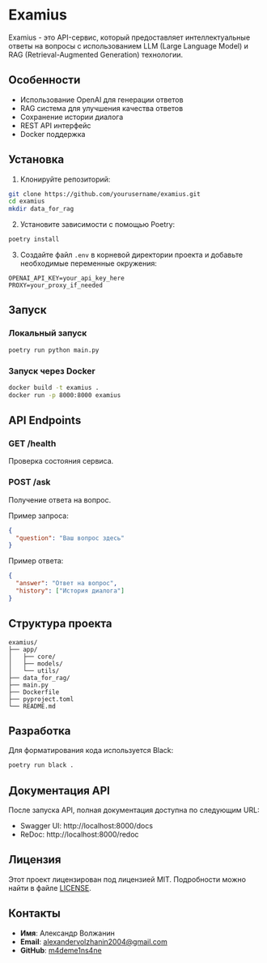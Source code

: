 # Examius

Examius - это API-сервис, который предоставляет интеллектуальные ответы на вопросы с использованием LLM (Large Language Model) и RAG (Retrieval-Augmented Generation) технологии.

## Особенности

- Использование OpenAI для генерации ответов
- RAG система для улучшения качества ответов
- Сохранение истории диалога
- REST API интерфейс
- Docker поддержка

## Установка

1. Клонируйте репозиторий:

```bash
git clone https://github.com/yourusername/examius.git
cd examius
mkdir data_for_rag
```

2. Установите зависимости с помощью Poetry:

```bash
poetry install
```

3. Создайте файл `.env` в корневой директории проекта и добавьте необходимые переменные окружения:

```env
OPENAI_API_KEY=your_api_key_here
PROXY=your_proxy_if_needed
```

## Запуск

### Локальный запуск

```bash
poetry run python main.py
```

### Запуск через Docker

```bash
docker build -t examius .
docker run -p 8000:8000 examius
```

## API Endpoints

### GET /health

Проверка состояния сервиса.

### POST /ask

Получение ответа на вопрос.

Пример запроса:

```json
{
  "question": "Ваш вопрос здесь"
}
```

Пример ответа:

```json
{
  "answer": "Ответ на вопрос",
  "history": ["История диалога"]
}
```

## Структура проекта

```
examius/
├── app/
│   ├── core/
│   ├── models/
│   └── utils/
├── data_for_rag/
├── main.py
├── Dockerfile
├── pyproject.toml
└── README.md
```

## Разработка

Для форматирования кода используется Black:

```bash
poetry run black .
```

## Документация API

После запуска API, полная документация доступна по следующим URL:

- Swagger UI: http://localhost:8000/docs
- ReDoc: http://localhost:8000/redoc

## Лицензия

Этот проект лицензирован под лицензией MIT. Подробности можно найти в файле [LICENSE](LICENSE).

## Контакты

- **Имя**: Александр Волжанин
- **Email**: alexandervolzhanin2004@gmail.com
- **GitHub**: [m4deme1ns4ne](https://github.com/m4deme1ns4ne)
